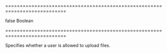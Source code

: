 ===========================================================================
<!--default-->false<!--/default-->
<!--type-->Boolean<!--/type-->
===========================================================================

<!--shortDescription-->
Specifies whether a user is allowed to upload files.
<!--/shortDescription-->

<!--fullDescription-->

<!--/fullDescription-->
